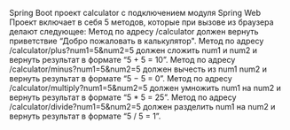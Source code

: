 Spring Boot проект calculator c подключением модуля Spring Web
Проект включает в себя 5 методов, которые при вызове из браузера делают следующее:
Метод по адресу /calculator должен вернуть приветствие “Добро пожаловать в калькулятор".
Метод по адресу /calculator/plus?num1=5&num2=5 должен сложить num1 и num2 и вернуть результат в формате “5 + 5 = 10”.
Метод по адресу /calculator/minus?num1=5&num2=5 должен вычесть из num1 num2 и вернуть результат в формате “5 − 5 = 0”.
Метод по адресу /calculator/multiply?num1=5&num2=5 должен умножить num1 на num2 и вернуть результат в формате “5 * 5 = 25”.
Метод по адресу /calculator/divide?num1=5&num2=5 должен разделить num1 на num2 и вернуть результат в формате “5 / 5 = 1”.
